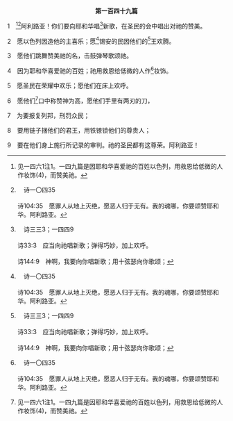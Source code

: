 <p style="text-align:center;font-weight:bold;">第一百四十九篇</p>

1　[^1][^a]阿利路亚！你们要向耶和华唱[^b]新歌，在圣民的会中唱出对祂的赞美。

[^1]:见一四六1注1。一四九篇是因耶和华喜爱祂的百姓以色列，用救恩给低微的人作妆饰(4)，而赞美祂。

[^a]:　诗一〇四35<br><br>诗104:35　愿罪人从地上灭绝，愿恶人归于无有。我的魂哪，你要颂赞耶和华。阿利路亚。

[^b]:　诗三三3；一四四9<br><br>诗33:3　应当向祂唱新歌；弹得巧妙，加上欢呼。<br><br>诗144:9　神啊，我要向你唱新歌；用十弦瑟向你歌颂；

2　愿以色列因造他的主喜乐；愿[^a]锡安的民因他们的[^b]王欢腾。

[^a]:　诗二6<br><br>诗2:6　说，我已经立我的王在锡安我的圣山上了。

[^b]:　诗五2<br><br>诗5:2　我的王我的神啊，求你垂听我呼求的声音；因为我向你祷告。

3　愿他们跳舞赞美祂的名，击鼓弹琴歌颂祂。

4　因为耶和华喜爱祂的百姓；祂用救恩给低微的人作[^a]妆饰。

[^a]:　诗一三二16<br><br>诗132:16　我要使其中的祭司披上救恩，其中的虔诚人大声欢呼。

5　愿圣民在荣耀中欢乐；愿他们在床上欢呼。

6　愿他们[^1]口中称赞神为高，愿他们手里有两刃的刀，

[^1]:直译，喉咙。

7　为要报复列邦，刑罚众民；

8　要用链子捆他们的君王，用铁镣锁他们的尊贵人；

9　要在他们身上施行所记录的审判。祂的圣民都有这尊荣。阿利路亚！
